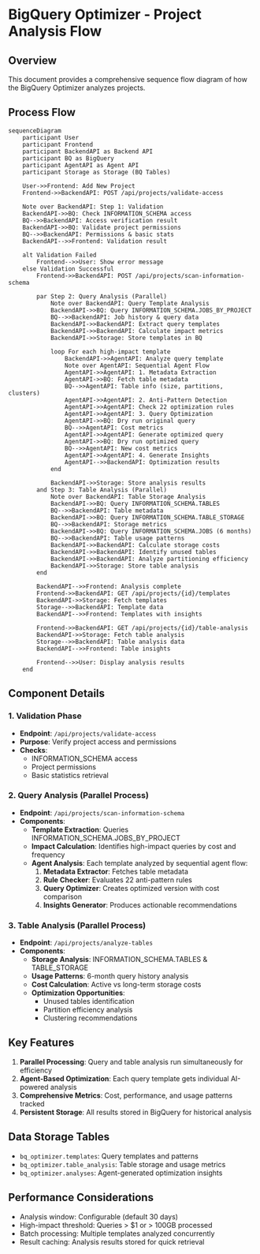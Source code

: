 # BigQuery Optimizer - Project Analysis Flow

## Overview
This document provides a comprehensive sequence flow diagram of how the BigQuery Optimizer analyzes projects.

## Process Flow

```mermaid
sequenceDiagram
    participant User
    participant Frontend
    participant BackendAPI as Backend API
    participant BQ as BigQuery
    participant AgentAPI as Agent API
    participant Storage as Storage (BQ Tables)
    
    User->>Frontend: Add New Project
    Frontend->>BackendAPI: POST /api/projects/validate-access
    
    Note over BackendAPI: Step 1: Validation
    BackendAPI->>BQ: Check INFORMATION_SCHEMA access
    BQ-->>BackendAPI: Access verification result
    BackendAPI->>BQ: Validate project permissions
    BQ-->>BackendAPI: Permissions & basic stats
    BackendAPI-->>Frontend: Validation result
    
    alt Validation Failed
        Frontend-->>User: Show error message
    else Validation Successful
        Frontend->>BackendAPI: POST /api/projects/scan-information-schema
        
        par Step 2: Query Analysis (Parallel)
            Note over BackendAPI: Query Template Analysis
            BackendAPI->>BQ: Query INFORMATION_SCHEMA.JOBS_BY_PROJECT
            BQ-->>BackendAPI: Job history & query data
            BackendAPI->>BackendAPI: Extract query templates
            BackendAPI->>BackendAPI: Calculate impact metrics
            BackendAPI->>Storage: Store templates in BQ
            
            loop For each high-impact template
                BackendAPI->>AgentAPI: Analyze query template
                Note over AgentAPI: Sequential Agent Flow
                AgentAPI->>AgentAPI: 1. Metadata Extraction
                AgentAPI->>BQ: Fetch table metadata
                BQ-->>AgentAPI: Table info (size, partitions, clusters)
                AgentAPI->>AgentAPI: 2. Anti-Pattern Detection
                AgentAPI->>AgentAPI: Check 22 optimization rules
                AgentAPI->>AgentAPI: 3. Query Optimization
                AgentAPI->>BQ: Dry run original query
                BQ-->>AgentAPI: Cost metrics
                AgentAPI->>AgentAPI: Generate optimized query
                AgentAPI->>BQ: Dry run optimized query
                BQ-->>AgentAPI: New cost metrics
                AgentAPI->>AgentAPI: 4. Generate Insights
                AgentAPI-->>BackendAPI: Optimization results
            end
            
            BackendAPI->>Storage: Store analysis results
        and Step 3: Table Analysis (Parallel)
            Note over BackendAPI: Table Storage Analysis
            BackendAPI->>BQ: Query INFORMATION_SCHEMA.TABLES
            BQ-->>BackendAPI: Table metadata
            BackendAPI->>BQ: Query INFORMATION_SCHEMA.TABLE_STORAGE
            BQ-->>BackendAPI: Storage metrics
            BackendAPI->>BQ: Query INFORMATION_SCHEMA.JOBS (6 months)
            BQ-->>BackendAPI: Table usage patterns
            BackendAPI->>BackendAPI: Calculate storage costs
            BackendAPI->>BackendAPI: Identify unused tables
            BackendAPI->>BackendAPI: Analyze partitioning efficiency
            BackendAPI->>Storage: Store table analysis
        end
        
        BackendAPI-->>Frontend: Analysis complete
        Frontend->>BackendAPI: GET /api/projects/{id}/templates
        BackendAPI->>Storage: Fetch templates
        Storage-->>BackendAPI: Template data
        BackendAPI-->>Frontend: Templates with insights
        
        Frontend->>BackendAPI: GET /api/projects/{id}/table-analysis
        BackendAPI->>Storage: Fetch table analysis
        Storage-->>BackendAPI: Table analysis data
        BackendAPI-->>Frontend: Table insights
        
        Frontend-->>User: Display analysis results
    end
```

## Component Details

### 1. Validation Phase
- **Endpoint**: `/api/projects/validate-access`
- **Purpose**: Verify project access and permissions
- **Checks**:
  - INFORMATION_SCHEMA access
  - Project permissions
  - Basic statistics retrieval

### 2. Query Analysis (Parallel Process)
- **Endpoint**: `/api/projects/scan-information-schema`
- **Components**:
  - **Template Extraction**: Queries INFORMATION_SCHEMA.JOBS_BY_PROJECT
  - **Impact Calculation**: Identifies high-impact queries by cost and frequency
  - **Agent Analysis**: Each template analyzed by sequential agent flow:
    1. **Metadata Extractor**: Fetches table metadata
    2. **Rule Checker**: Evaluates 22 anti-pattern rules
    3. **Query Optimizer**: Creates optimized version with cost comparison
    4. **Insights Generator**: Produces actionable recommendations

### 3. Table Analysis (Parallel Process)
- **Endpoint**: `/api/projects/analyze-tables`
- **Components**:
  - **Storage Analysis**: INFORMATION_SCHEMA.TABLES & TABLE_STORAGE
  - **Usage Patterns**: 6-month query history analysis
  - **Cost Calculation**: Active vs long-term storage costs
  - **Optimization Opportunities**:
    - Unused tables identification
    - Partition efficiency analysis
    - Clustering recommendations

## Key Features

1. **Parallel Processing**: Query and table analysis run simultaneously for efficiency
2. **Agent-Based Optimization**: Each query template gets individual AI-powered analysis
3. **Comprehensive Metrics**: Cost, performance, and usage patterns tracked
4. **Persistent Storage**: All results stored in BigQuery for historical analysis

## Data Storage Tables

- `bq_optimizer.templates`: Query templates and patterns
- `bq_optimizer.table_analysis`: Table storage and usage metrics
- `bq_optimizer.analyses`: Agent-generated optimization insights

## Performance Considerations

- Analysis window: Configurable (default 30 days)
- High-impact threshold: Queries > $1 or > 100GB processed
- Batch processing: Multiple templates analyzed concurrently
- Result caching: Analysis results stored for quick retrieval